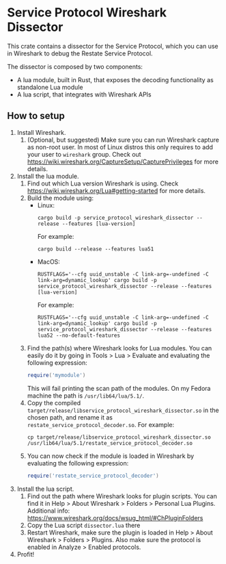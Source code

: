 # Service Protocol Wireshark Dissector

This crate contains a dissector for the Service Protocol, which you can use in Wireshark to debug the Restate Service Protocol.

The dissector is composed by two components:

* A lua module, built in Rust, that exposes the decoding functionality as standalone Lua module
* A lua script, that integrates with Wireshark APIs

## How to setup

1. Install Wireshark.
   1. (Optional, but suggested) Make sure you can run Wireshark capture as non-root user. In most of Linux distros this only requires to add your user to `wireshark` group. Check out https://wiki.wireshark.org/CaptureSetup/CapturePrivileges for more details.
2. Install the lua module.
   1. Find out which Lua version Wireshark is using. Check https://wiki.wireshark.org/Lua#getting-started for more details.
   1. Build the module using:
      * Linux: 
         ```
         cargo build -p service_protocol_wireshark_dissector --release --features [lua-version]
         ``` 
         For example: 
         ```
        cargo build --release --features lua51
        ``` 
      * MacOS: 
         ```
         RUSTFLAGS='--cfg uuid_unstable -C link-arg=-undefined -C link-arg=dynamic_lookup' cargo build -p service_protocol_wireshark_dissector --release --features [lua-version]
         ```
         For example: 
         ```
         RUSTFLAGS='--cfg uuid_unstable -C link-arg=-undefined -C link-arg=dynamic_lookup' cargo build -p service_protocol_wireshark_dissector --release --features lua52 --no-default-features
         ```
   1. Find the path(s) where Wireshark looks for Lua modules. You can easily do it by going in Tools > Lua > Evaluate and evaluating the following expression:
      ```lua
      require('mymodule')
      ```
      This will fail printing the scan path of the modules. On my Fedora machine the path is `/usr/lib64/lua/5.1/`.
   1. Copy the compiled `target/release/libservice_protocol_wireshark_dissector.so` in the chosen path, and rename it as `restate_service_protocol_decoder.so`. For example:
      ```shell
      cp target/release/libservice_protocol_wireshark_dissector.so /usr/lib64/lua/5.1/restate_service_protocol_decoder.so
      ```
   1. You can now check if the module is loaded in Wireshark by evaluating the following expression:
      ```lua
      require('restate_service_protocol_decoder')
      ```
3. Install the lua script.
   1. Find out the path where Wireshark looks for plugin scripts. You can find it in Help > About Wireshark > Folders > Personal Lua Plugins. Additional info: https://www.wireshark.org/docs/wsug_html/#ChPluginFolders
   2. Copy the Lua script `dissector.lua` there
   3. Restart Wireshark, make sure the plugin is loaded in Help > About Wireshark > Folders > Plugins. Also make sure the protocol is enabled in Analyze > Enabled protocols.
4. Profit!